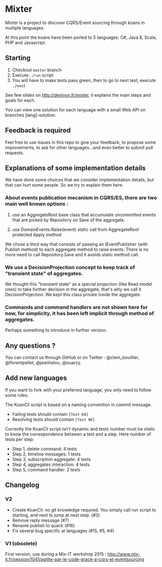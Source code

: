 Mixter
======
Mixter is a project to discover CQRS/Event sourcing through koans in multiple languages.

At this point the koans have been ported to 5 languages: C#, Java 8, Scala, PHP and Javascript.

Starting
-------

1. Checkout `master` branch
2. Execute `./run` script
3. You will have to make tests pass green, then to go to next test, execute `./next`

See few slides on http://devlyon.fr/mixter, it explains the main steps and goals for each.

You can view one solution for each language with a small Web API on branches [lang]-solution.

Feedback is required
--------------------

Feel free to use issues in this repo to give your feedback, to propose some improvements,
to ask for other languages...and even better to submit pull requests.

Explanations of some implementation details
-------------------------------------------

We have done some choices that we consider implementation details, but that can hurt
some people. So we try to explain them here.

### About events publication mecanism in CQRS/ES, there are two main well known options :

1) use an AggregateRoot base class that accumulate uncommitted events that are picked by Repository on Save of the aggregate.

2) use DomainEvents.Raise(event) static call from AggregateRoot protected Apply method

We chose a third way that consists of passing an IEventPublisher (with Publish method) to each aggregate method to raise events.
There is no more need to call Repository.Save and it avoids static method call.

### We use a DecisionProjection concept to keep track of "transient state" of aggregates.

We thought this "transient state" as a special projection (like Read model ones) to take further decision in the aggregate,
that's why we call it DecisionProjection. We kept this class private inside the aggregate.

### Commands and command handlers are not shown here for now, for simplicity, it has been left implicit through method of aggregates.

Perhaps something to introduce in further version.

Any questions ?
---------------

You can contact us through GitHub or on Twitter : @clem_bouillier, @florentpellet, @jeanhelou, @ouarzy.


Add new languages
---------
If you want to fork with your preferred language, you only need to follow some rules.

The KoanCli script is based on a naming convention in commit message.
 * Failing tests should contain `[Test KO]`
 * Resolving tests should contain `[Test OK]`

Currently the KoanCli script isn't dynamic and tests number must be static to know the correspondence between a test and a step.
Here number of tests per step:
 * Step 1, delete command: 4 tests
 * Step 2, timeline messages: 1 tests
 * Step 3, subscription aggregate: 4 tests
 * Step 4, aggregates interaction: 4 tests
 * Step 5, command handler: 2 tests


Changelog
---------

### V2
 * Create KoanCli: no git knowledge required. You simply call run script to starting, and next to jump at next step. (#3)
 * Remove reply message (#7)
 * Rename publish to quack (#16)
 * Fix several bug specific at languages (#15, #5, #4)

### V1 (obsolete)
First version, use during a Mix-IT workshop 2015 : http://www.mix-it.fr/session/1041/agilite-par-le-code-grace-a-cqrs-et-eventsourcing

